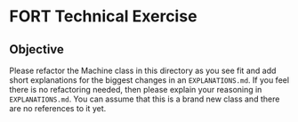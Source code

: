 # FORT Technical Exercise

## Objective
Please refactor the Machine class in this directory as you see fit and add short explanations for the biggest changes in an `EXPLANATIONS.md`. If you feel there is no refactoring needed, then please explain your reasoning in `EXPLANATIONS.md`. You can assume that this is a brand new class and there are no references to it yet.